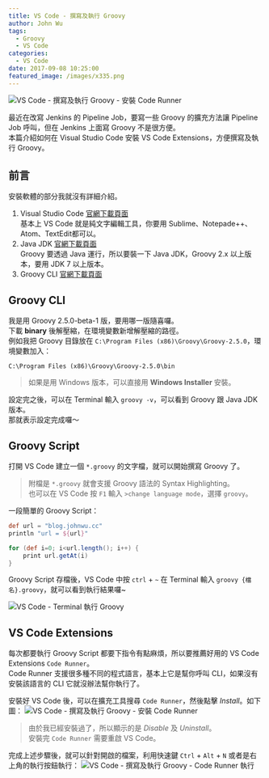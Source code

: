 ```yaml
---
title: VS Code - 撰寫及執行 Groovy 
author: John Wu
tags:
  - Groovy
  - VS Code
categories:
  - VS Code
date: 2017-09-08 10:25:00
featured_image: /images/x335.png
---
```

![VS Code - 撰寫及執行 Groovy - 安裝 Code Runner](/images/x335.png)

最近在改寫 Jenkins 的 Pipeline Job，要寫一些 Groovy 的擴充方法讓 Pipeline Job 呼叫，但在 Jenkins 上面寫 Groovy 不是很方便。  
本篇介紹如何在 Visual Studio Code 安裝 VS Code Extensions，方便撰寫及執行 Groovy。

<!-- more -->

## 前言

安裝軟體的部分我就沒有詳細介紹。

1. Visual Studio Code [官網下載頁面](https://code.visualstudio.com/Download)  
基本上 VS Code 就是純文字編輯工具，你要用 Sublime、Notepade++、Atom、TextEdit都可以。  
2. Java JDK [官網下載頁面](http://www.oracle.com/technetwork/java/javase/downloads/index.html)  
Groovy 要透過 Java 運行，所以要裝一下 Java JDK，Groovy 2.x 以上版本，要用 JDK 7 以上版本。  
3. Groovy CLI [官網下載頁面](http://groovy-lang.org/download.html)  

## Groovy CLI

我是用 Groovy 2.5.0-beta-1 版，要用哪一版隨喜囉。  
下載 **binary** 後解壓縮，在環境變數新增解壓縮的路徑。  
例如我把 Groovy 目錄放在 `C:\Program Files (x86)\Groovy\Groovy-2.5.0`，環境變數加入：
```batch
C:\Program Files (x86)\Groovy\Groovy-2.5.0\bin
```
> 如果是用 Windows 版本，可以直接用 **Windows Installer** 安裝。  

設定完之後，可以在 Terminal 輸入 `groovy -v`，可以看到 Groovy 跟 Java JDK 版本。  
那就表示設定完成囉～

## Groovy Script

打開 VS Code 建立一個 `*.groovy` 的文字檔，就可以開始撰寫 Groovy 了。  
> 附檔是 `*.groovy` 就會支援 Groovy 語法的 Syntax Highlighting。  
> 也可以在 VS Code 按 `F1` 輸入 `>change language mode`，選擇 `groovy`。  

一段簡單的 Groovy Script：
```groovy
def url = "blog.johnwu.cc"
println "url = ${url}"

for (def i=0; i<url.length(); i++) {
    print url.getAt(i)
}
```

Groovy Script 存檔後，VS Code 中按 `ctrl` + `~` 在 Terminal 輸入 `groovy {檔名}.groovy`，就可以看到執行結果囉~

![VS Code - Terminal 執行 Groovy](/images/x336.png)

## VS Code Extensions

每次都要執行 Groovy Script 都要下指令有點麻煩，所以要推薦好用的 VS Code Extensions `Code Runner`。  
Code Runner 支援很多種不同的程式語言，基本上它是幫你呼叫 CLI，如果沒有安裝該語言的 CLI 它就沒辦法幫你執行了。

安裝好 VS Code 後，可以在擴充工具搜尋 `Code Runner`，然後點擊 *Install*。如下圖：
![VS Code - 撰寫及執行 Groovy - 安裝 Code Runner](/images/x335.png)
> 由於我已經安裝過了，所以顯示的是 *Disable* 及 *Uninstall*。  
> 安裝完 `Code Runner` 需要重啟 VS Code。

完成上述步驟後，就可以針對開啟的檔案，利用快速鍵 `Ctrl` + `Alt` + `N` 或者是右上角的執行按鈕執行：
![VS Code - 撰寫及執行 Groovy - Code Runner 執行](/images/x337.png)

